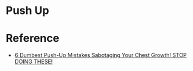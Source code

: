 # Push Up

# Reference

*   [6 Dumbest Push-Up Mistakes Sabotaging Your Chest Growth! STOP DOING THESE!](https://www.youtube.com/watch?v=A_7foakUeHw)
